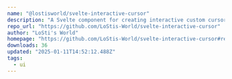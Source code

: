 ```yaml
---
name: "@lostisworld/svelte-interactive-cursor"
description: "A Svelte component for creating interactive custom cursors. Enhance user experience with customizable cursor effects and animations."
repo_url: "https://github.com/LoStis-World/svelte-interactive-cursor"
author: "LoSti's World"
homepage: "https://github.com/LoStis-World/svelte-interactive-cursor#readme"
downloads: 36
updated: "2025-01-11T14:52:12.488Z"
tags: 
  - ui
---
```

